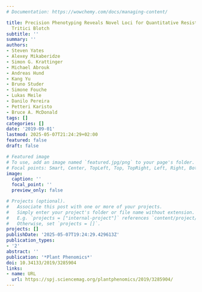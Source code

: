 ```yaml
---
# Documentation: https://wowchemy.com/docs/managing-content/

title: Precision Phenotyping Reveals Novel Loci for Quantitative Resistance to Septoria
  Tritici Blotch
subtitle: ''
summary: ''
authors:
- Steven Yates
- Alexey Mikaberidze
- Simon G. Krattinger
- Michael Abrouk
- Andreas Hund
- Kang Yu
- Bruno Studer
- Simone Fouche
- Lukas Meile
- Danilo Pereira
- Petteri Karisto
- Bruce A. McDonald
tags: []
categories: []
date: '2019-09-01'
lastmod: 2025-05-07T21:24:29+02:00
featured: false
draft: false

# Featured image
# To use, add an image named `featured.jpg/png` to your page's folder.
# Focal points: Smart, Center, TopLeft, Top, TopRight, Left, Right, BottomLeft, Bottom, BottomRight.
image:
  caption: ''
  focal_point: ''
  preview_only: false

# Projects (optional).
#   Associate this post with one or more of your projects.
#   Simply enter your project's folder or file name without extension.
#   E.g. `projects = ["internal-project"]` references `content/project/deep-learning/index.md`.
#   Otherwise, set `projects = []`.
projects: []
publishDate: '2025-05-07T19:24:29.429613Z'
publication_types:
- '2'
abstract: ''
publication: '*Plant Phenomics*'
doi: 10.34133/2019/3285904
links:
- name: URL
  url: https://spj.sciencemag.org/plantphenomics/2019/3285904/
---
```

